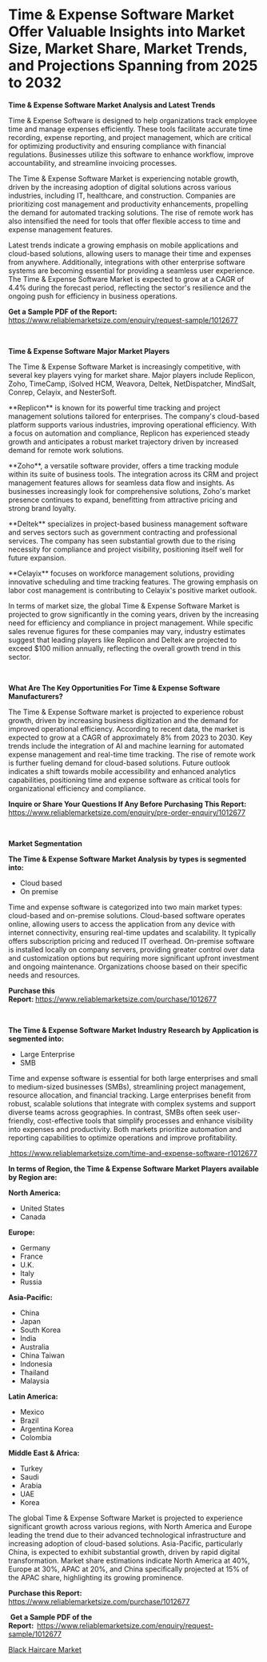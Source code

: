 <p><h1>Time & Expense Software Market Offer Valuable Insights into Market Size, Market Share, Market Trends, and Projections Spanning from 2025 to 2032</h1></p><p><strong>Time & Expense Software Market Analysis and Latest Trends</strong></p>
<p><p>Time & Expense Software is designed to help organizations track employee time and manage expenses efficiently. These tools facilitate accurate time recording, expense reporting, and project management, which are critical for optimizing productivity and ensuring compliance with financial regulations. Businesses utilize this software to enhance workflow, improve accountability, and streamline invoicing processes.</p><p>The Time & Expense Software Market is experiencing notable growth, driven by the increasing adoption of digital solutions across various industries, including IT, healthcare, and construction. Companies are prioritizing cost management and productivity enhancements, propelling the demand for automated tracking solutions. The rise of remote work has also intensified the need for tools that offer flexible access to time and expense management features.</p><p>Latest trends indicate a growing emphasis on mobile applications and cloud-based solutions, allowing users to manage their time and expenses from anywhere. Additionally, integrations with other enterprise software systems are becoming essential for providing a seamless user experience. The Time & Expense Software Market is expected to grow at a CAGR of 4.4% during the forecast period, reflecting the sector's resilience and the ongoing push for efficiency in business operations.</p></p>
<p><strong>Get a Sample PDF of the Report:&nbsp;</strong> <a href="https://www.reliablemarketsize.com/enquiry/request-sample/1012677?utm_campaign=3175&utm_medium=2&utm_source=Github&utm_content=ia&utm_term=06032025&utm_id=time-expense-software">https://www.reliablemarketsize.com/enquiry/request-sample/1012677</a></p>
<p>&nbsp;</p>
<p><strong>Time & Expense Software Major Market Players</strong></p>
<p><p>The Time & Expense Software Market is increasingly competitive, with several key players vying for market share. Major players include Replicon, Zoho, TimeCamp, iSolved HCM, Weavora, Deltek, NetDispatcher, MindSalt, Conrep, Celayix, and NesterSoft.</p><p>**Replicon** is known for its powerful time tracking and project management solutions tailored for enterprises. The company's cloud-based platform supports various industries, improving operational efficiency. With a focus on automation and compliance, Replicon has experienced steady growth and anticipates a robust market trajectory driven by increased demand for remote work solutions.</p><p>**Zoho**, a versatile software provider, offers a time tracking module within its suite of business tools. The integration across its CRM and project management features allows for seamless data flow and insights. As businesses increasingly look for comprehensive solutions, Zoho's market presence continues to expand, benefitting from attractive pricing and strong brand loyalty.</p><p>**Deltek** specializes in project-based business management software and serves sectors such as government contracting and professional services. The company has seen substantial growth due to the rising necessity for compliance and project visibility, positioning itself well for future expansion.</p><p>**Celayix** focuses on workforce management solutions, providing innovative scheduling and time tracking features. The growing emphasis on labor cost management is contributing to Celayix's positive market outlook.</p><p>In terms of market size, the global Time & Expense Software Market is projected to grow significantly in the coming years, driven by the increasing need for efficiency and compliance in project management. While specific sales revenue figures for these companies may vary, industry estimates suggest that leading players like Replicon and Deltek are projected to exceed $100 million annually, reflecting the overall growth trend in this sector.</p></p>
<p>&nbsp;</p>
<p><strong>What Are The Key Opportunities For Time & Expense Software Manufacturers?</strong></p>
<p><p>The Time & Expense Software market is projected to experience robust growth, driven by increasing business digitization and the demand for improved operational efficiency. According to recent data, the market is expected to grow at a CAGR of approximately 8% from 2023 to 2030. Key trends include the integration of AI and machine learning for automated expense management and real-time time tracking. The rise of remote work is further fueling demand for cloud-based solutions. Future outlook indicates a shift towards mobile accessibility and enhanced analytics capabilities, positioning time and expense software as critical tools for organizational efficiency and compliance.</p></p>
<p><strong>Inquire or Share Your Questions If Any Before Purchasing This Report:</strong> <a href="https://www.reliablemarketsize.com/enquiry/pre-order-enquiry/1012677?utm_campaign=3175&utm_medium=2&utm_source=Github&utm_content=ia&utm_term=06032025&utm_id=time-expense-software">https://www.reliablemarketsize.com/enquiry/pre-order-enquiry/1012677</a></p>
<p>&nbsp;</p>
<p><strong>Market Segmentation</strong></p>
<p><strong>The Time & Expense Software Market Analysis by types is segmented into:</strong></p>
<p><ul><li>Cloud based</li><li>On premise</li></ul></p>
<p><p>Time and expense software is categorized into two main market types: cloud-based and on-premise solutions. Cloud-based software operates online, allowing users to access the application from any device with internet connectivity, ensuring real-time updates and scalability. It typically offers subscription pricing and reduced IT overhead. On-premise software is installed locally on company servers, providing greater control over data and customization options but requiring more significant upfront investment and ongoing maintenance. Organizations choose based on their specific needs and resources.</p></p>
<p><strong>Purchase this Report:&nbsp;</strong><a href="https://www.reliablemarketsize.com/purchase/1012677?utm_campaign=3175&utm_medium=2&utm_source=Github&utm_content=ia&utm_term=06032025&utm_id=time-expense-software">https://www.reliablemarketsize.com/purchase/1012677</a></p>
<p>&nbsp;</p>
<p><strong>The Time & Expense Software Market Industry Research by Application is segmented into:</strong></p>
<p><ul><li>Large Enterprise</li><li>SMB</li></ul></p>
<p><p>Time and expense software is essential for both large enterprises and small to medium-sized businesses (SMBs), streamlining project management, resource allocation, and financial tracking. Large enterprises benefit from robust, scalable solutions that integrate with complex systems and support diverse teams across geographies. In contrast, SMBs often seek user-friendly, cost-effective tools that simplify processes and enhance visibility into expenses and productivity. Both markets prioritize automation and reporting capabilities to optimize operations and improve profitability.</p></p>
<p><a href="https://www.reliablemarketsize.com/time-and-expense-software-r1012677?utm_campaign=3175&utm_medium=2&utm_source=Github&utm_content=ia&utm_term=06032025&utm_id=time-expense-software">&nbsp;https://www.reliablemarketsize.com/time-and-expense-software-r1012677</a></p>
<p><strong>In terms of Region, the Time & Expense Software Market Players available by Region are:</strong></p>
<p>
    <p> <strong> North America: </strong>
        <ul>
            <li>United States</li>
            <li>Canada</li>
        </ul>
        </p> 
    <p> <strong> Europe: </strong>
        <ul>
            <li>Germany</li>
            <li>France</li>
            <li>U.K.</li>
            <li>Italy</li>
            <li>Russia</li>
        </ul>
        </p> 
    <p> <strong> Asia-Pacific: </strong>
        <ul>
            <li>China</li>
            <li>Japan</li>
            <li>South Korea</li>
            <li>India</li>
            <li>Australia</li>
            <li>China Taiwan</li>
            <li>Indonesia</li>
            <li>Thailand</li>
            <li>Malaysia</li>
        </ul>
        </p> 
    <p> <strong> Latin America: </strong>
        <ul>
            <li>Mexico</li>
            <li>Brazil</li>
            <li>Argentina Korea</li>
            <li>Colombia</li>
        </ul>
        </p> 
    <p> <strong> Middle East & Africa: </strong>
        <ul>
            <li>Turkey</li>
            <li>Saudi</li>
            <li>Arabia</li>
            <li>UAE</li>
            <li>Korea</li>
        </ul>
    </p>
    </p>
<p><p>The global Time & Expense Software Market is projected to experience significant growth across various regions, with North America and Europe leading the trend due to their advanced technological infrastructure and increasing adoption of cloud-based solutions. Asia-Pacific, particularly China, is expected to exhibit substantial growth, driven by rapid digital transformation. Market share estimations indicate North America at 40%, Europe at 30%, APAC at 20%, and China specifically projected at 15% of the APAC share, highlighting its growing prominence.</p></p>
<p><strong>Purchase this Report: </strong><a href="https://www.reliablemarketsize.com/purchase/1012677?utm_campaign=3175&utm_medium=2&utm_source=Github&utm_content=ia&utm_term=06032025&utm_id=time-expense-software">https://www.reliablemarketsize.com/purchase/1012677</a></p>
<p>&nbsp;<strong>Get a Sample PDF of the Report:&nbsp;&nbsp;</strong><a href="https://www.reliablemarketsize.com/enquiry/request-sample/1012677?utm_campaign=3175&utm_medium=2&utm_source=Github&utm_content=ia&utm_term=06032025&utm_id=time-expense-software">https://www.reliablemarketsize.com/enquiry/request-sample/1012677</a></p>
<p><strong></strong></p>
<p><p><a href="https://github.com/duscarajlha/Market-Research-Report-List-1/blob/main/black-haircare-market.md?utm_campaign=3175&utm_medium=2&utm_source=Github&utm_content=ia&utm_term=06032025&utm_id=time-expense-software">Black Haircare Market</a></p></p>